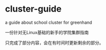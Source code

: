 # cluster-guide
a guide about school cluster for greenhand

一份针对无Linux基础的新手的学院集群指南

只完成了部分内容，会在有时间时更新剩余的部分。
